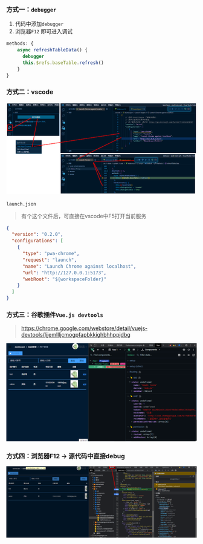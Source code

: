 ### 方式一：`debugger`

1. 代码中添加`debugger`
2. 浏览器`F12` 即可进入调试

```js
methods: {
    async refreshTableData() {
      debugger
      this.$refs.baseTable.refresh()
    }
}
```

### 方式二：vscode

![vscode-debug.png](images/vscode-debug.png)

`launch.json`

> 有个这个文件后，可直接在vscode中F5打开当前服务

```json
{
  "version": "0.2.0",
  "configurations": [
    {
      "type": "pwa-chrome",
      "request": "launch",
      "name": "Launch Chrome against localhost",
      "url": "http://127.0.0.1:5173",
      "webRoot": "${workspaceFolder}"
    }
  ]
}
```

### 方式三：谷歌插件`Vue.js devtools`

> https://chrome.google.com/webstore/detail/vuejs-devtools/ljjemllljcmogpfapbkkighbhhppjdbg

![google-vue-devtools.png](images/google-vue-devtools.png)

### 方式四：浏览器F12 -> 源代码中直接debug

![google-debug.png](images/google-debug.png)